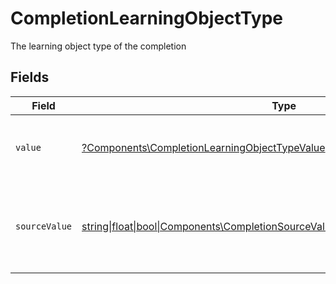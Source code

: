 # CompletionLearningObjectType

The learning object type of the completion


## Fields

| Field                                                                                                                                                  | Type                                                                                                                                                   | Required                                                                                                                                               | Description                                                                                                                                            |
| ------------------------------------------------------------------------------------------------------------------------------------------------------ | ------------------------------------------------------------------------------------------------------------------------------------------------------ | ------------------------------------------------------------------------------------------------------------------------------------------------------ | ------------------------------------------------------------------------------------------------------------------------------------------------------ |
| `value`                                                                                                                                                | [?Components\CompletionLearningObjectTypeValue](../../Models/Components/CompletionLearningObjectTypeValue.md)                                          | :heavy_minus_sign:                                                                                                                                     | The StackOne unified learning object type.                                                                                                             |
| `sourceValue`                                                                                                                                          | [string\|float\|bool\|Components\CompletionSourceValueLearningObjectType4\|array\|null](../../Models/Components/CompletionLearningObjectTypeSourceValue.md) | :heavy_minus_sign:                                                                                                                                     | The original learning object type from the provider before normalization.                                                                              |